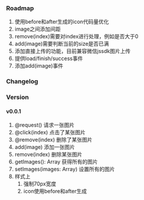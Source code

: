 ### Roadmap

1. 使用before和after生成的icon代码量优化
1. image之间添加间距
1. remove(index)需要对index进行处理，例如是否大于0
1. add(image)需要判断当前的size是否已满
1. 添加直接上传的功能，目前兼容微信jssdk图片上传
1. 提供load/finish/success事件
1. 添加add(image)事件

### Changelog

### Version

#### v0.0.1

1. @request() 请求一张图片
1. @click(index) 点击了某张图片
1. @remove(index) 删除了某张图片
1. add(image) 添加一张图片
1. remove(index) 删除某张图片
1. getImages(): Array<image> 获得所有的图片
1. setImages(images: Array<image>) 设置所有的图片
1. 样式上
	1. 强制70px宽度
	1. icon使用before和after生成